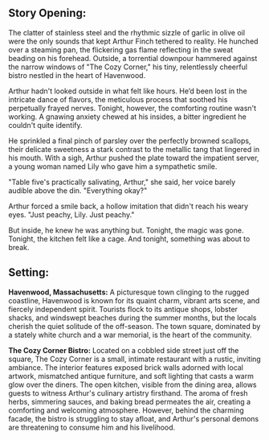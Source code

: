 ## Story Opening:

The clatter of stainless steel and the rhythmic sizzle of garlic in olive oil were the only sounds that kept Arthur Finch tethered to reality. He hunched over a steaming pan, the flickering gas flame reflecting in the sweat beading on his forehead. Outside, a torrential downpour hammered against the narrow windows of "The Cozy Corner," his tiny, relentlessly cheerful bistro nestled in the heart of Havenwood.

Arthur hadn't looked outside in what felt like hours. He’d been lost in the intricate dance of flavors, the meticulous process that soothed his perpetually frayed nerves. Tonight, however, the comforting routine wasn't working. A gnawing anxiety chewed at his insides, a bitter ingredient he couldn't quite identify.

He sprinkled a final pinch of parsley over the perfectly browned scallops, their delicate sweetness a stark contrast to the metallic tang that lingered in his mouth. With a sigh, Arthur pushed the plate toward the impatient server, a young woman named Lily who gave him a sympathetic smile.

"Table five's practically salivating, Arthur," she said, her voice barely audible above the din. "Everything okay?"

Arthur forced a smile back, a hollow imitation that didn't reach his weary eyes. "Just peachy, Lily. Just peachy."

But inside, he knew he was anything but. Tonight, the magic was gone. Tonight, the kitchen felt like a cage. And tonight, something was about to break.

## Setting:

**Havenwood, Massachusetts:** A picturesque town clinging to the rugged coastline, Havenwood is known for its quaint charm, vibrant arts scene, and fiercely independent spirit. Tourists flock to its antique shops, lobster shacks, and windswept beaches during the summer months, but the locals cherish the quiet solitude of the off-season. The town square, dominated by a stately white church and a war memorial, is the heart of the community.

**The Cozy Corner Bistro:** Located on a cobbled side street just off the square, The Cozy Corner is a small, intimate restaurant with a rustic, inviting ambiance. The interior features exposed brick walls adorned with local artwork, mismatched antique furniture, and soft lighting that casts a warm glow over the diners. The open kitchen, visible from the dining area, allows guests to witness Arthur's culinary artistry firsthand. The aroma of fresh herbs, simmering sauces, and baking bread permeates the air, creating a comforting and welcoming atmosphere. However, behind the charming facade, the bistro is struggling to stay afloat, and Arthur's personal demons are threatening to consume him and his livelihood.
